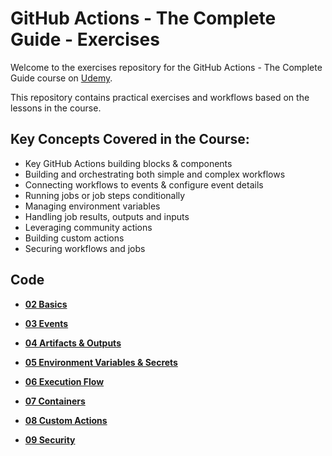 # GitHub Actions - The Complete Guide - Exercises

Welcome to the exercises repository for the GitHub Actions - The Complete Guide course on [Udemy](https://udemy.com/course/github-actions-the-complete-guide/). 

This repository contains practical exercises and workflows based on the lessons in the course.

## Key Concepts Covered in the Course:
- Key GitHub Actions building blocks & components
- Building and orchestrating both simple and complex workflows
- Connecting workflows to events & configure event details
- Running jobs or job steps conditionally
- Managing environment variables
- Handling job results, outputs and inputs
- Leveraging community actions
- Building custom actions
- Securing workflows and jobs

## Code

- **[02 Basics](./02%20Basics/)**

- **[03 Events](./03%20Events/)**
- **[04 Artifacts & Outputs](./04%20Artifacts%20&%20Outputs/)**
- **[05 Environment Variables & Secrets](./05%20Environment%20Variables%20&%20Secrets/)**
- **[06 Execution Flow](./06%20Execution%20Flow/)**
- **[07 Containers](./07%20Containers/)**
- **[08 Custom Actions](./08%20Custom%20Actions/)**
- **[09 Security](./09%20Security/)**
